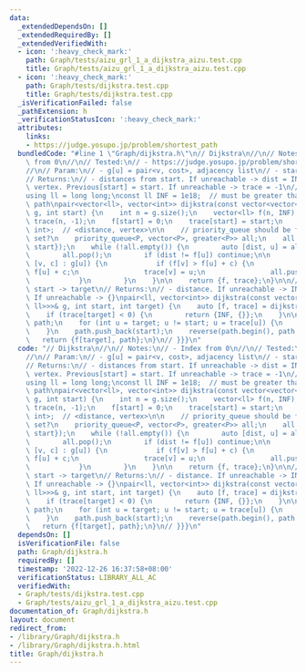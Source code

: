 ```yaml
---
data:
  _extendedDependsOn: []
  _extendedRequiredBy: []
  _extendedVerifiedWith:
  - icon: ':heavy_check_mark:'
    path: Graph/tests/aizu_grl_1_a_dijkstra_aizu.test.cpp
    title: Graph/tests/aizu_grl_1_a_dijkstra_aizu.test.cpp
  - icon: ':heavy_check_mark:'
    path: Graph/tests/dijkstra.test.cpp
    title: Graph/tests/dijkstra.test.cpp
  _isVerificationFailed: false
  _pathExtension: h
  _verificationStatusIcon: ':heavy_check_mark:'
  attributes:
    links:
    - https://judge.yosupo.jp/problem/shortest_path
  bundledCode: "#line 1 \"Graph/dijkstra.h\"\n// Dijkstra\n//\n// Notes:\n// - Index\
    \ from 0\n//\n// Tested:\n// - https://judge.yosupo.jp/problem/shortest_path\n\
    //\n// Param:\n// - g[u] = pair<v, cost>, adjacency list\n// - start = start vertex\n\
    // Returns:\n// - distances from start. If unreachable -> dist = INF\n// - previous\
    \ vertex. Previous[start] = start. If unreachable -> trace = -1\n// Dijkstra {{{\n\
    using ll = long long;\nconst ll INF = 1e18;  // must be greater than maximum possible\
    \ path\npair<vector<ll>, vector<int>> dijkstra(const vector<vector<pair<int, ll>>>&\
    \ g, int start) {\n    int n = g.size();\n    vector<ll> f(n, INF);\n    vector<int>\
    \ trace(n, -1);\n    f[start] = 0;\n    trace[start] = start;\n    using P = pair<ll,\
    \ int>;  // <distance, vertex>\n\n    // priority_queue should be faster than\
    \ set?\n    priority_queue<P, vector<P>, greater<P>> all;\n    all.push(P{0LL,\
    \ start});\n    while (!all.empty()) {\n        auto [dist, u] = all.top();\n\
    \        all.pop();\n        if (dist != f[u]) continue;\n\n        for (auto\
    \ [v, c] : g[u]) {\n            if (f[v] > f[u] + c) {\n                f[v] =\
    \ f[u] + c;\n                trace[v] = u;\n                all.push(P{f[v], v});\n\
    \            }\n        }\n    }\n\n    return {f, trace};\n}\n\n// Dijkstra from\
    \ start -> target\n// Returns:\n// - distance. If unreachable -> INF\n// - path.\
    \ If unreachable -> {}\npair<ll, vector<int>> dijkstra(const vector<vector<pair<int,\
    \ ll>>>& g, int start, int target) {\n    auto [f, trace] = dijkstra(g, start);\n\
    \    if (trace[target] < 0) {\n        return {INF, {}};\n    }\n\n    vector<int>\
    \ path;\n    for (int u = target; u != start; u = trace[u]) {\n        path.push_back(u);\n\
    \    }\n    path.push_back(start);\n    reverse(path.begin(), path.end());\n \
    \   return {f[target], path};\n}\n// }}}\n"
  code: "// Dijkstra\n//\n// Notes:\n// - Index from 0\n//\n// Tested:\n// - https://judge.yosupo.jp/problem/shortest_path\n\
    //\n// Param:\n// - g[u] = pair<v, cost>, adjacency list\n// - start = start vertex\n\
    // Returns:\n// - distances from start. If unreachable -> dist = INF\n// - previous\
    \ vertex. Previous[start] = start. If unreachable -> trace = -1\n// Dijkstra {{{\n\
    using ll = long long;\nconst ll INF = 1e18;  // must be greater than maximum possible\
    \ path\npair<vector<ll>, vector<int>> dijkstra(const vector<vector<pair<int, ll>>>&\
    \ g, int start) {\n    int n = g.size();\n    vector<ll> f(n, INF);\n    vector<int>\
    \ trace(n, -1);\n    f[start] = 0;\n    trace[start] = start;\n    using P = pair<ll,\
    \ int>;  // <distance, vertex>\n\n    // priority_queue should be faster than\
    \ set?\n    priority_queue<P, vector<P>, greater<P>> all;\n    all.push(P{0LL,\
    \ start});\n    while (!all.empty()) {\n        auto [dist, u] = all.top();\n\
    \        all.pop();\n        if (dist != f[u]) continue;\n\n        for (auto\
    \ [v, c] : g[u]) {\n            if (f[v] > f[u] + c) {\n                f[v] =\
    \ f[u] + c;\n                trace[v] = u;\n                all.push(P{f[v], v});\n\
    \            }\n        }\n    }\n\n    return {f, trace};\n}\n\n// Dijkstra from\
    \ start -> target\n// Returns:\n// - distance. If unreachable -> INF\n// - path.\
    \ If unreachable -> {}\npair<ll, vector<int>> dijkstra(const vector<vector<pair<int,\
    \ ll>>>& g, int start, int target) {\n    auto [f, trace] = dijkstra(g, start);\n\
    \    if (trace[target] < 0) {\n        return {INF, {}};\n    }\n\n    vector<int>\
    \ path;\n    for (int u = target; u != start; u = trace[u]) {\n        path.push_back(u);\n\
    \    }\n    path.push_back(start);\n    reverse(path.begin(), path.end());\n \
    \   return {f[target], path};\n}\n// }}}\n"
  dependsOn: []
  isVerificationFile: false
  path: Graph/dijkstra.h
  requiredBy: []
  timestamp: '2022-12-26 16:37:58+08:00'
  verificationStatus: LIBRARY_ALL_AC
  verifiedWith:
  - Graph/tests/dijkstra.test.cpp
  - Graph/tests/aizu_grl_1_a_dijkstra_aizu.test.cpp
documentation_of: Graph/dijkstra.h
layout: document
redirect_from:
- /library/Graph/dijkstra.h
- /library/Graph/dijkstra.h.html
title: Graph/dijkstra.h
---
```

